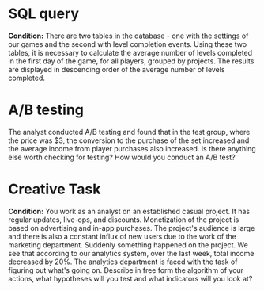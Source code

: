 # SQL query
**Condition:** There are two tables in the database - one with the settings of our games and the second with level completion events. Using these two tables, it is necessary to calculate the average number of levels completed in the first day of the game, for all players, grouped by projects. The results are displayed in descending order of the average number of levels completed.

# A/B testing

The analyst conducted A/B testing and found that in the test group, where the price was $3, the conversion to the purchase of the set increased and the average income from player purchases also increased. Is there anything else worth checking for testing? How would you conduct an A/B test?

# Creative Task

**Condition:** You work as an analyst on an established casual project. It has regular updates, live-ops, and discounts. Monetization of the project is based on advertising and in-app purchases. The project's audience is large and there is also a constant influx of new users due to the work of the marketing department. Suddenly something happened on the project. We see that according to our analytics system, over the last week, total income decreased by 20%. The analytics department is faced with the task of figuring out what's going on. Describe in free form the algorithm of your actions, what hypotheses will you test and what indicators will you look at?

